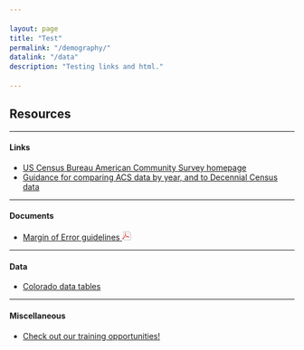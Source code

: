 ```yaml
---

layout: page
title: "Test"
permalink: "/demography/"
datalink: "/data"
description: "Testing links and html."

---
```


## Resources

- - -

#### Links

- [US Census Bureau American Community Survey homepage](http://www.census.gov/programs-surveys/acs/)
- [Guidance for comparing ACS data by year, and to Decennial Census data](https://www.census.gov/programs-surveys/acs/guidance.html)

- - -

#### Documents

- <a onclick="ga('send', 'event', 'Download', 'Click', 'Test File');">[Margin of Error guidelines ![pdf](/images/page_white_acrobat.png 'download pdf file')](https://drive.google.com/uc?export=download&id=0B2oqdPZKJqK7bC1hYUxPNVVmRnM)</a>

- - -

#### Data

- [Colorado data tables](/census-acs/american-community-survey-data#american-community-survey-data-for-colorado)

- - -

#### Miscellaneous

- [Check out our training opportunities!](/demography/training#training)
